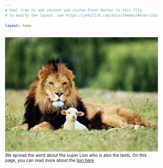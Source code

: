 ```yaml
---
# Feel free to add content and custom Front Matter to this file.
# To modify the layout, see https://jekyllrb.com/docs/themes/#overriding-theme-defaults

layout: home
---
```


![Lion](/lion.jpg)
We spread the word about the super Lion who is also the lamb. On this page, you can read more about the [lion here](/lion/)
